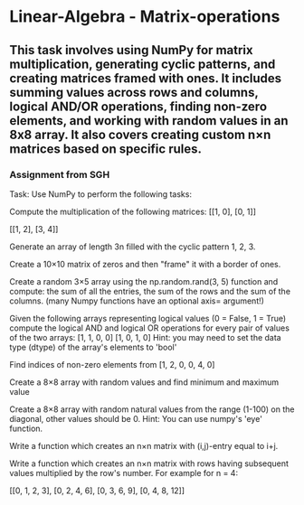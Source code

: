 # Linear-Algebra - Matrix-operations
## This task involves using NumPy for matrix multiplication, generating cyclic patterns, and creating matrices framed with ones. It includes summing values across rows and columns, logical AND/OR operations, finding non-zero elements, and working with random values in an 8x8 array. It also covers creating custom n×n matrices based on specific rules.
### Assignment from SGH
Task:
Use NumPy to perform the following tasks:

Compute the multiplication of the following matrices:
[[1, 0], [0, 1]]

[[1, 2], [3, 4]]

Generate an array of length 3n filled with the cyclic pattern 1, 2, 3.

Create a 10×10 matrix of zeros and then "frame" it with a border of ones.

Create a random 3×5 array using the np.random.rand(3, 5) function and compute: the sum of all the entries, the sum of the rows and the sum of the columns. (many Numpy functions have an optional axis= argument!)

Given the following arrays representing logical values (0 = False, 1 = True) compute the logical AND and logical OR operations for every pair of values of the two arrays: [1, 1, 0, 0] [1, 0, 1, 0] Hint: you may need to set the data type (dtype) of the array's elements to 'bool'

Find indices of non-zero elements from [1, 2, 0, 0, 4, 0]

Create a 8×8 array with random values and find minimum and maximum value

Create a 8×8 array with random natural values from the range (1-100) on the diagonal, other values should be 0. Hint: You can use numpy's 'eye' function.

Write a function which creates an n×n matrix with (i,j)-entry equal to i+j.

Write a function which creates an n×n matrix with rows having subsequent values multiplied by the row's number. For example for n = 4:

[[0, 1, 2, 3], [0, 2, 4, 6], [0, 3, 6, 9], [0, 4, 8, 12]]

